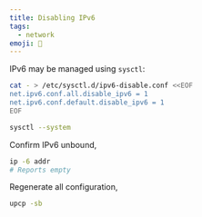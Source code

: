 ```yaml
---
title: Disabling IPv6
tags:
  - network
emoji: 🔌
---
```


IPv6 may be managed using `sysctl`:

```bash
cat - > /etc/sysctl.d/ipv6-disable.conf <<EOF
net.ipv6.conf.all.disable_ipv6 = 1
net.ipv6.conf.default.disable_ipv6 = 1
EOF

sysctl --system
```

Confirm IPv6 unbound,

```bash
ip -6 addr
# Reports empty
```

Regenerate all configuration,

```bash
upcp -sb
```